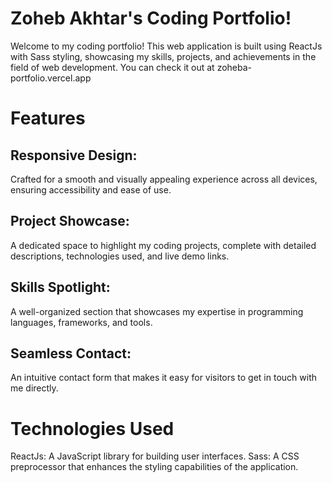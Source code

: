 # Zoheb Akhtar's Coding Portfolio!

Welcome to my coding portfolio! This web application is built using ReactJs with Sass styling, showcasing my skills, projects, and achievements in the field of web development. You can check it out at zoheba-portfolio.vercel.app

# Features

## Responsive Design: 
Crafted for a smooth and visually appealing experience across all devices, ensuring accessibility and ease of use.

## Project Showcase: 
A dedicated space to highlight my coding projects, complete with detailed descriptions, technologies used, and live demo links.

## Skills Spotlight: 
A well-organized section that showcases my expertise in programming languages, frameworks, and tools.

## Seamless Contact: 
An intuitive contact form that makes it easy for visitors to get in touch with me directly.

# Technologies Used 

ReactJs: A JavaScript library for building user interfaces.
Sass: A CSS preprocessor that enhances the styling capabilities of the application.
